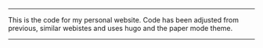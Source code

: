 ****
This is the code for my personal website. Code has been adjusted from previous, similar webistes and uses hugo and the paper mode theme.
****
